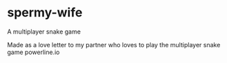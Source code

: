 # spermy-wife
A multiplayer snake game

Made as a love letter to my partner who loves to play the multiplayer snake game powerline.io

